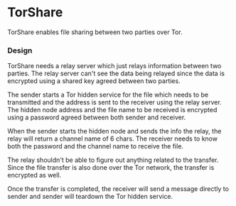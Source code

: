 # TorShare

TorShare enables file sharing between two parties over Tor.

### Design

TorShare needs a relay server which just relays information between two parties. The relay server can't see the data being relayed since the data is encrypted using a shared key agreed between two parties.

The sender starts a Tor hidden service for the file which needs to be transmitted and the address is sent to the receiver using the relay server. The hidden node address and the file name to be received is encrypted using a password agreed between both sender and receiver. 

When the sender starts the hidden node and sends the info the relay, the relay will return a channel name of 6 chars. The receiver needs to know both the password and the channel name to receive the file.

The relay shouldn't be able to figure out anything related to the transfer. Since the file transfer is also done over the Tor network, the transfer is encrypted as well.

Once the transfer is completed, the receiver will send a message directly to sender and sender will teardown the Tor hidden service.
